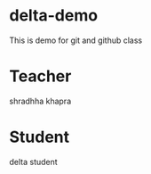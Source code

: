 # delta-demo
This is demo for git and github class

# Teacher
shradhha khapra

# Student
delta student